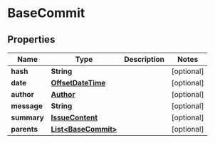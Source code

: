 # BaseCommit

## Properties
Name | Type | Description | Notes
------------ | ------------- | ------------- | -------------
**hash** | **String** |  |  [optional]
**date** | [**OffsetDateTime**](OffsetDateTime.md) |  |  [optional]
**author** | [**Author**](Author.md) |  |  [optional]
**message** | **String** |  |  [optional]
**summary** | [**IssueContent**](IssueContent.md) |  |  [optional]
**parents** | [**List&lt;BaseCommit&gt;**](BaseCommit.md) |  |  [optional]
